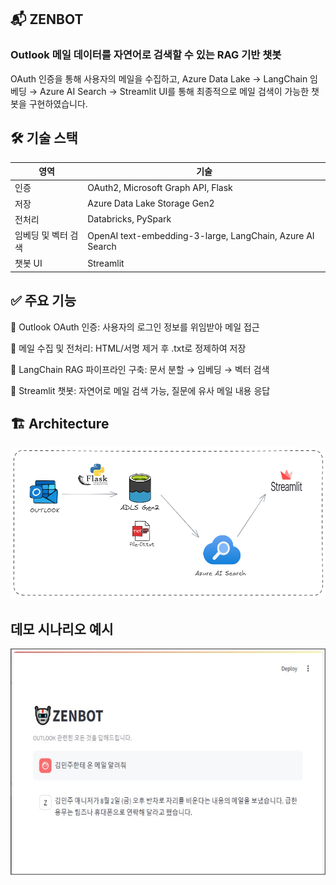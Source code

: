 
## 📬 ZENBOT

### Outlook 메일 데이터를 자연어로 검색할 수 있는 RAG 기반 챗봇
OAuth 인증을 통해 사용자의 메일을 수집하고, Azure Data Lake → LangChain 임베딩 → Azure AI Search → Streamlit UI를 통해 최종적으로 메일 검색이 가능한 챗봇을 구현하였습니다.


## 🛠 기술 스택
| 영역          | 기술                                          |
|-------------|---------------------------------------------|
| 인증          | OAuth2, Microsoft Graph API, Flask          |
| 저장          | Azure Data Lake Storage Gen2                |
| 전처리         | Databricks, PySpark                         |
| 임베딩 및 벡터 검색 | 	OpenAI text-embedding-3-large, LangChain, 	Azure AI Search |
| 챗봇 UI       | 	Streamlit                       |

## ✅ 주요 기능

🔐 Outlook OAuth 인증: 사용자의 로그인 정보를 위임받아 메일 접근

📨 메일 수집 및 전처리: HTML/서명 제거 후 .txt로 정제하여 저장

🧠 LangChain RAG 파이프라인 구축: 문서 분할 → 임베딩 → 벡터 검색

💬 Streamlit 챗봇: 자연어로 메일 검색 가능, 질문에 유사 메일 내용 응답

## 🏗️ Architecture
![zenbot_architecture](/assets/zenbot_architecture.png)

## 데모 시나리오 예시
![zenbot](/assets/zenbot.jpg)